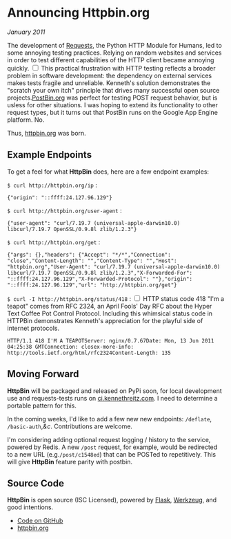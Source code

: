 # Announcing Httpbin.org
*January 2011*





  The development of [Requests](https://python-requests.org/), the Python HTTP Module for Humans, led to some annoying testing practices. Relying on random websites and services in order to test different capabilities of the HTTP client became annoying quickly.<label for="sn-testing-problem" class="margin-toggle sidenote-number"></label>
<input type="checkbox" id="sn-testing-problem" class="margin-toggle"/>
<span class="sidenote">This practical frustration with HTTP testing reflects a broader problem in software development: the dependency on external services makes tests fragile and unreliable. Kenneth's solution demonstrates the "scratch your own itch" principle that drives many successful open source projects.</span>[PostBin.org](http://postbin.org/) was perfect for testing POST request behavior, but is usless for other situations. I was hoping to extend its functionality to other request types, but it turns out that PostBin runs on the Google App Engine platform. No.

 Thus, [httpbin.org](http://httpbin.org/) was born.

 ## Example Endpoints

 To get a feel for what **HttpBin** does, here are a few endpoint examples:

 `$ curl http://httpbin.org/ip` :

 
```
{"origin": "::ffff:24.127.96.129"}
```
 `$ curl http://httpbin.org/user-agent` :

 
```
{"user-agent": "curl/7.19.7 (universal-apple-darwin10.0) libcurl/7.19.7 OpenSSL/0.9.8l zlib/1.2.3"}
```
 `$ curl http://httpbin.org/get` :

 
```
{"args": {},"headers": {"Accept": "*/*","Connection": "close","Content-Length": "","Content-Type": "","Host": "httpbin.org","User-Agent": "curl/7.19.7 (universal-apple-darwin10.0) libcurl/7.19.7 OpenSSL/0.9.8l zlib/1.2.3","X-Forwarded-For": "::ffff:24.127.96.129","X-Forwarded-Protocol": ""},"origin": "::ffff:24.127.96.129","url": "http://httpbin.org/get"}
```
 `$ curl -I http://httpbin.org/status/418` :<label for="sn-teapot" class="margin-toggle sidenote-number"></label>
<input type="checkbox" id="sn-teapot" class="margin-toggle"/>
<span class="sidenote">HTTP status code 418 "I'm a teapot" comes from RFC 2324, an April Fools' Day RFC about the Hyper Text Coffee Pot Control Protocol. Including this whimsical status code in HTTPBin demonstrates Kenneth's appreciation for the playful side of internet protocols.</span>

 
```
HTTP/1.1 418 I'M A TEAPOTServer: nginx/0.7.67Date: Mon, 13 Jun 2011 04:25:38 GMTConnection: closex-more-info: http://tools.ietf.org/html/rfc2324Content-Length: 135
```
 ## Moving Forward

 **HttpBin** will be packaged and released on PyPi soon, for local development use and requests\-tests runs on [ci.kennethreitz.com](http://ci.kennethreitz.com/). I need to determine a portable pattern for this.

 In the coming weeks, I'd like to add a few new new endpoints: `/deflate`, `/basic-auth`,*\&c*. Contributions are welcome.

 I'm considering adding optional request logging / history to the service, powered by Redis. A new `/post` request, for example, would be redirected to a new URL (e.g.`/post/c1548ed`) that can be POSTed to repetitively. This will give **HttpBin** feature parity with postbin.

 ## Source Code

 **HttpBin** is open source (ISC Licensed), powered by [Flask](http://flask.pocoo.org/), [Werkzeug](http://werkzeug.pocoo.org/), and good intentions.

 * [Code on GitHub](https://github.com/kennethreitz/httpbin)
* [httpbin.org](http://httpbin.org/)

  